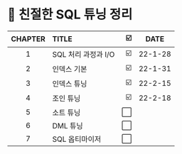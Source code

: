 # 📕 친절한 SQL 튜닝 정리


| CHAPTER | TITLE | ☑️ | DATE | 
| :--: |   :-------   | ----:| :----: |
| 1 | SQL 처리 과정과 I/O | ☑️ | 22-1-28 |
| 2 | 인덱스 기본 | ☑️ | 22-1-31 |
| 3 | 인덱스 튜닝 | ☑️ | 22-2-15 |
| 4 | 조인 튜닝 |  ☑️ | 22-2-18 |
| 5 | 소트 튜닝 | ⬜ |  |
| 6 | DML 튜닝 | ⬜ |  |
| 7 | SQL 옵티마이저 | ⬜ |  |
